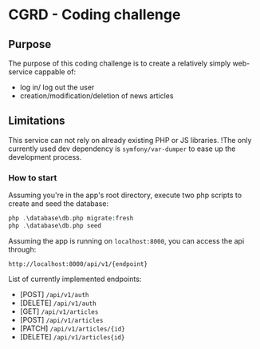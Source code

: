 # CGRD - Coding challenge

## Purpose
The purpose of this coding challenge is to create a relatively simply web-service cappable of:
- log in/ log out the user
- creation/modification/deletion of news articles

## Limitations
This service can not rely on already existing PHP or JS libraries.
!The only currently used dev dependency is `symfony/var-dumper` to ease up the development process.

### How to start
Assuming you're in the app's root directory, execute two php scripts to create and seed the database:

```php
php .\database\db.php migrate:fresh 
php .\database\db.php seed 
```

Assuming the app is running on `localhost:8000`, you can access the api through:
```
http://localhost:8000/api/v1/{endpoint}
```

List of currently implemented endpoints:
- [POST] `/api/v1/auth`
- [DELETE] `/api/v1/auth`
- [GET] `/api/v1/articles`
- [POST] `/api/v1/articles`
- [PATCH] `/api/v1/articles/{id}`
- [DELETE] `/api/v1/articles{id}`
